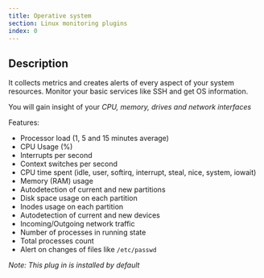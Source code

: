 ```yaml
---
title: Operative system
section: Linux monitoring plugins
index: 0
---
```


## Description

It collects metrics and creates alerts of every aspect of your system resources. Monitor your basic services like SSH and get OS information.

You will gain insight of your _CPU, memory, drives and network interfaces_

Features:

*   Processor load (1, 5 and 15 minutes average)
*   CPU Usage (%)
*   Interrupts per second
*   Context switches per second
*   CPU time spent (idle, user, softirq, interrupt, steal, nice, system, iowait)
*   Memory (RAM) usage
*   Autodetection of current and new partitions
*   Disk space usage on each partition
*   Inodes usage on each partition
*   Autodetection of current and new devices
*   Incoming/Outgoing network traffic
*   Number of processes in running state
*   Total processes count
*   Alert on changes of files like `/etc/passwd`

_Note: This plug in is installed by default_
